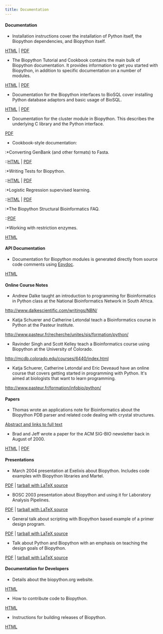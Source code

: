 ```yaml
---
title: Documentation
---
```


#### Documentation

-   Installation instructions cover the installation of Python itself,
    the Biopython dependencies, and Biopython itself.

  
[HTML](http://biopython.open-bio.org/static/DIST/docs/install/Installation.html)
|
[PDF](http://biopython.open-bio.org/static/DIST/docs/install/Installation.pdf)

-   The Biopython Tutorial and Cookbook contains the main bulk of
    Biopython documentation. It provides information to get you started
    with Biopython, in addition to specific documentation on a number
    of modules.

  
[HTML](http://biopython.open-bio.org/static/DIST/docs/tutorial/Tutorial.html)
|
[PDF](http://biopython.open-bio.org/static/DIST/docs/tutorial/Tutorial.pdf)

-   Documentation for the Biopython interfaces to BioSQL cover
    installing Python database adaptors and basic usage of BioSQL.

  
[HTML](http://biopython.open-bio.org/static/DIST/docs/biosql/python_biosql_basic.html)
|
[PDF](http://biopython.open-bio.org/static/DIST/docs/biosql/python_biosql_basic.pdf)

-   Documentation for the cluster module in Biopython. This describes
    the underlying C library and the Python interface.

  
[PDF](http://biopython.open-bio.org/static/DIST/docs/cluster/cluster.pdf)

-   Cookbook-style documentation:

:\*Converting GenBank (and other formats) to Fasta.

::[HTML](http://biopython.open-bio.org/static/DIST/docs/cookbook/genbank_to_fasta.html)
|
[PDF](http://biopython.open-bio.org/static/DIST/docs/cookbook/genbank_to_fasta.pdf)

:\*Writing Tests for Biopython.

::[HTML](http://biopython.open-bio.org/static/DIST/docs/cookbook/biopython_test.html)
|
[PDF](http://biopython.open-bio.org/static/DIST/docs/cookbook/biopython_test.pdf)

:\*Logistic Regression supervised learning.

::[HTML](http://biopython.open-bio.org/static/DIST/docs/cookbook/LogisticRegression.html)
|
[PDF](http://biopython.open-bio.org/static/DIST/docs/cookbook/LogisticRegression.pdf)

:\*The Biopython Structural Bioinformatics FAQ.

::[PDF](http://biopython.open-bio.org/static/DIST/docs/cookbook/biopdb_faq.pdf)

:\*Working with restriction enzymes.

  
  
[HTML](http://biopython.open-bio.org/static/DIST/docs/cookbook/Restriction.html)

#### API Documentation

-   Documentation for Biopython modules is generated directly from
    source code comments using [Epydoc](http://epydoc.sourceforge.net/).

  
[HTML](http://biopython.open-bio.org/static/DIST/docs/api/public/trees.html)

#### Online Course Notes

-   Andrew Dalke taught an introduction to programming for
    Bioinformatics in Python class at the National Bioinformatics
    Network in South Africa.

  
<http://www.dalkescientific.com/writings/NBN/>

-   Katja Schuerer and Catherine Letondal teach a Bioinformatics course
    in Python at the Pasteur Institute.

  
<http://www.pasteur.fr/recherche/unites/sis/formation/python/>

-   Ravinder Singh and Scott Kelley teach a Bioinformatics course using
    Biopython at the University of Colorado.

  
<http://mcdb.colorado.edu/courses/6440/index.html>

-   Katja Schuerer, Catherine Letondal and Eric Deveaud have an online
    course that covers getting started in programming with Python. It's
    aimed at biologists that want to learn programming.

  
<http://www.pasteur.fr/formation/infobio/python/>

#### Papers

-   Thomas wrote an applications note for Bioinformatics about the
    Biopython PDB parser and related code dealing with
    crystal structures.

  
[Abstract and links to full
text](http://bioinformatics.oupjournals.org/cgi/content/abstract/19/17/2308)

-   Brad and Jeff wrote a paper for the ACM SIG-BIO newsletter back in
    August of 2000.

  
[HTML](http://biopython.open-bio.org/static/DIST/docs/acm/ACMbiopy.html)
| [PDF](http://biopython.open-bio.org/static/DIST/docs/acm/ACMbiopy.pdf)

#### Presentations

-   March 2004 presentation at Exelixis about Biopython. Includes code
    examples with Biopython libraries and Martel.

  
[PDF](http://biopython.open-bio.org/static/DIST/docs/presentations/biopython_exelixis.pdf)
| [tarball with LaTeX
source](http://biopython.open-bio.org/static/DIST/docs/presentations/biopython_exelixis.tar.gz)

-   BOSC 2003 presentation about Biopython and using it for Laboratory
    Analysis Pipelines.

  
[PDF](http://biopython.open-bio.org/static/DIST/docs/presentations/bosc_biopython.pdf)
| [tarball with LaTeX
source](http://biopython.open-bio.org/static/DIST/docs/presentations/bosc_biopython.tar.gz)

-   General talk about scripting with Biopython based example of a
    primer design program.

  
[PDF](http://biopython.open-bio.org/static/DIST/docs/presentations/scripting.pdf)
| [tarball with LaTeX
source](http://biopython.open-bio.org/static/DIST/docs/presentations/scripting.tar.gz)

-   Talk about Python and Biopython with an emphasis on teaching the
    design goals of Biopython.

  
[PDF](http://biopython.open-bio.org/static/DIST/docs/presentations/biopython.pdf)
| [tarball with LaTeX
source](http://biopython.open-bio.org/static/DIST/docs/presentations/biopy_group.tar.gz)

#### Documentation for Developers

-   Details about the biopython.org website.

  
[HTML](website "wikilink")

-   How to contribute code to Biopython.

  
[HTML](Contributing "wikilink")

-   Instructions for building releases of Biopython.

  
[HTML](Building_a_release "wikilink")


